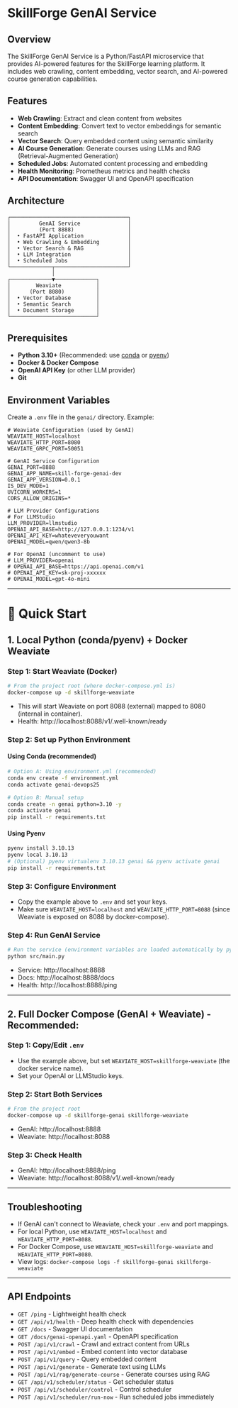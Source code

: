 # SkillForge GenAI Service

## Overview

The SkillForge GenAI Service is a Python/FastAPI microservice that provides AI-powered features for the SkillForge learning platform. It includes web crawling, content embedding, vector search, and AI-powered course generation capabilities.

## Features

- **Web Crawling**: Extract and clean content from websites
- **Content Embedding**: Convert text to vector embeddings for semantic search
- **Vector Search**: Query embedded content using semantic similarity
- **AI Course Generation**: Generate courses using LLMs and RAG (Retrieval-Augmented Generation)
- **Scheduled Jobs**: Automated content processing and embedding
- **Health Monitoring**: Prometheus metrics and health checks
- **API Documentation**: Swagger UI and OpenAPI specification

## Architecture

```
┌─────────────────────────────────────┐
│         GenAI Service               │
│         (Port 8888)                 │
│  • FastAPI Application              │
│  • Web Crawling & Embedding         │
│  • Vector Search & RAG              │
│  • LLM Integration                  │
│  • Scheduled Jobs                   │
└─────────────┬───────────────────────┘
              │
┌─────────────▼─────────────┐
│        Weaviate           │
│      (Port 8080)          │
│  • Vector Database        │
│  • Semantic Search        │
│  • Document Storage       │
└───────────────────────────┘
```

## Prerequisites

- **Python 3.10+** (Recommended: use [conda](https://docs.conda.io/en/latest/) or [pyenv](https://github.com/pyenv/pyenv))
- **Docker & Docker Compose**
- **OpenAI API Key** (or other LLM provider)
- **Git**

## Environment Variables

Create a `.env` file in the `genai/` directory. Example:

```env
# Weaviate Configuration (used by GenAI)
WEAVIATE_HOST=localhost
WEAVIATE_HTTP_PORT=8080
WEAVIATE_GRPC_PORT=50051

# GenAI Service Configuration
GENAI_PORT=8888
GENAI_APP_NAME=skill-forge-genai-dev
GENAI_APP_VERSION=0.0.1
IS_DEV_MODE=1
UVICORN_WORKERS=1
CORS_ALLOW_ORIGINS=*

# LLM Provider Configurations
# For LLMStudio
LLM_PROVIDER=llmstudio
OPENAI_API_BASE=http://127.0.0.1:1234/v1
OPENAI_API_KEY=whateveveryouwant
OPENAI_MODEL=qwen/qwen3-8b

# For OpenAI (uncomment to use)
# LLM_PROVIDER=openai
# OPENAI_API_BASE=https://api.openai.com/v1
# OPENAI_API_KEY=sk-proj-xxxxxx
# OPENAI_MODEL=gpt-4o-mini
```

---

# 🚀 Quick Start

## 1. Local Python (conda/pyenv) + Docker Weaviate

### Step 1: Start Weaviate (Docker)
```bash
# From the project root (where docker-compose.yml is)
docker-compose up -d skillforge-weaviate
```
- This will start Weaviate on port 8088 (external) mapped to 8080 (internal in container).
- Health: http://localhost:8088/v1/.well-known/ready

### Step 2: Set up Python Environment

#### Using Conda (recommended)
```bash
# Option A: Using environment.yml (recommended)
conda env create -f environment.yml
conda activate genai-devops25

# Option B: Manual setup
conda create -n genai python=3.10 -y
conda activate genai
pip install -r requirements.txt
```
#### Using Pyenv
```bash
pyenv install 3.10.13
pyenv local 3.10.13
# (Optional) pyenv virtualenv 3.10.13 genai && pyenv activate genai
pip install -r requirements.txt
```

### Step 3: Configure Environment
- Copy the example above to `.env` and set your keys.
- Make sure `WEAVIATE_HOST=localhost` and `WEAVIATE_HTTP_PORT=8088` (since Weaviate is exposed on 8088 by docker-compose).

### Step 4: Run GenAI Service
```bash
# Run the service (environment variables are loaded automatically by python-dotenv)
python src/main.py
```

- Service: http://localhost:8888
- Docs: http://localhost:8888/docs
- Health: http://localhost:8888/ping

---

## 2. Full Docker Compose (GenAI + Weaviate) - Recommended:

### Step 1: Copy/Edit `.env`
- Use the example above, but set `WEAVIATE_HOST=skillforge-weaviate` (the docker service name).
- Set your OpenAI or LLMStudio keys.

### Step 2: Start Both Services
```bash
# From the project root
docker-compose up -d skillforge-genai skillforge-weaviate
```
- GenAI: http://localhost:8888
- Weaviate: http://localhost:8088

### Step 3: Check Health
- GenAI: http://localhost:8888/ping
- Weaviate: http://localhost:8088/v1/.well-known/ready

---

## Troubleshooting
- If GenAI can't connect to Weaviate, check your `.env` and port mappings.
- For local Python, use `WEAVIATE_HOST=localhost` and `WEAVIATE_HTTP_PORT=8088`.
- For Docker Compose, use `WEAVIATE_HOST=skillforge-weaviate` and `WEAVIATE_HTTP_PORT=8080`.
- View logs: `docker-compose logs -f skillforge-genai skillforge-weaviate`

---

## API Endpoints

- `GET /ping` - Lightweight health check
- `GET /api/v1/health` - Deep health check with dependencies
- `GET /docs` - Swagger UI documentation
- `GET /docs/genai-openapi.yaml` - OpenAPI specification
- `POST /api/v1/crawl` - Crawl and extract content from URLs
- `POST /api/v1/embed` - Embed content into vector database
- `POST /api/v1/query` - Query embedded content
- `POST /api/v1/generate` - Generate text using LLMs
- `POST /api/v1/rag/generate-course` - Generate courses using RAG
- `GET /api/v1/scheduler/status` - Get scheduler status
- `POST /api/v1/scheduler/control` - Control scheduler
- `POST /api/v1/scheduler/run-now` - Run scheduled jobs immediately